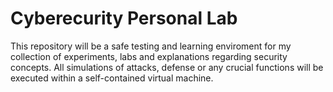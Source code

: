 # Cyberecurity Personal Lab

This repository will be a safe testing and learning enviroment for my collection of experiments, labs
and explanations regarding security concepts. All simulations of attacks, defense or any crucial functions 
will be executed within a self-contained virtual machine.

